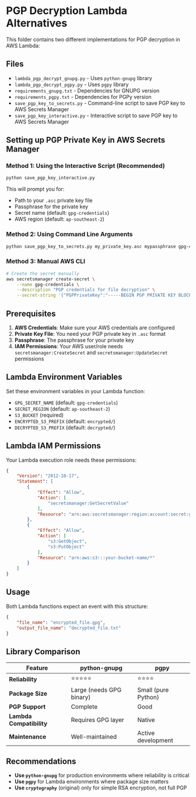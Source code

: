 # PGP Decryption Lambda Alternatives

This folder contains two different implementations for PGP decryption in AWS Lambda:

## Files

- `lambda_pgp_decrypt_gnupg.py` - Uses `python-gnupg` library
- `lambda_pgp_decrypt_pgpy.py` - Uses `pgpy` library
- `requirements_gnupg.txt` - Dependencies for GNUPG version
- `requirements_pgpy.txt` - Dependencies for PGPy version
- `save_pgp_key_to_secrets.py` - Command-line script to save PGP key to AWS Secrets Manager
- `save_pgp_key_interactive.py` - Interactive script to save PGP key to AWS Secrets Manager

## Setting up PGP Private Key in AWS Secrets Manager

### Method 1: Using the Interactive Script (Recommended)

```bash
python save_pgp_key_interactive.py
```

This will prompt you for:
- Path to your `.asc` private key file
- Passphrase for the private key
- Secret name (default: `gpg-credentials`)
- AWS region (default: `ap-southeast-2`)

### Method 2: Using Command Line Arguments

```bash
python save_pgp_key_to_secrets.py my_private_key.asc mypassphrase gpg-credentials ap-southeast-2
```

### Method 3: Manual AWS CLI

```bash
# Create the secret manually
aws secretsmanager create-secret \
    --name gpg-credentials \
    --description "PGP credentials for file decryption" \
    --secret-string '{"PGPPrivateKey":"-----BEGIN PGP PRIVATE KEY BLOCK-----\n...","PGPPassphrase":"your_passphrase"}'
```

## Prerequisites

1. **AWS Credentials**: Make sure your AWS credentials are configured
2. **Private Key File**: You need your PGP private key in `.asc` format
3. **Passphrase**: The passphrase for your private key
4. **IAM Permissions**: Your AWS user/role needs `secretsmanager:CreateSecret` and `secretsmanager:UpdateSecret` permissions

## Lambda Environment Variables

Set these environment variables in your Lambda function:

- `GPG_SECRET_NAME` (default: `gpg-credentials`)
- `SECRET_REGION` (default: `ap-southeast-2`)
- `S3_BUCKET` (required)
- `ENCRYPTED_S3_PREFIX` (default: `encrypted/`)
- `DECRYPTED_S3_PREFIX` (default: `decrypted/`)

## Lambda IAM Permissions

Your Lambda execution role needs these permissions:

```json
{
    "Version": "2012-10-17",
    "Statement": [
        {
            "Effect": "Allow",
            "Action": [
                "secretsmanager:GetSecretValue"
            ],
            "Resource": "arn:aws:secretsmanager:region:account:secret:gpg-credentials*"
        },
        {
            "Effect": "Allow",
            "Action": [
                "s3:GetObject",
                "s3:PutObject"
            ],
            "Resource": "arn:aws:s3:::your-bucket-name/*"
        }
    ]
}
```

## Usage

Both Lambda functions expect an event with this structure:

```json
{
    "file_name": "encrypted_file.gpg",
    "output_file_name": "decrypted_file.txt"
}
```

## Library Comparison

| Feature                  | python-gnupg             | pgpy                |
| ------------------------ | ------------------------ | ------------------- |
| **Reliability**          | ⭐⭐⭐⭐⭐                    | ⭐⭐⭐⭐                |
| **Package Size**         | Large (needs GPG binary) | Small (pure Python) |
| **PGP Support**          | Complete                 | Good                |
| **Lambda Compatibility** | Requires GPG layer       | Native              |
| **Maintenance**          | Well-maintained          | Active development  |

## Recommendations

- **Use `python-gnupg`** for production environments where reliability is critical
- **Use `pgpy`** for Lambda environments where package size matters
- **Use `cryptography`** (original) only for simple RSA encryption, not full PGP
